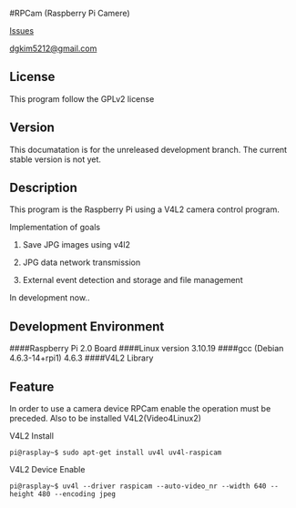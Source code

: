 #RPCam (Raspberry Pi Camere)

[Issues](https://github.com/arabyoru/RPCam/issues)

[dgkim5212@gmail.com](dgkim5212@gmail.com)

## License
This program follow the GPLv2 license

## Version
This documatation is for the unreleased development branch. The current stable version is not yet.

## Description
This program is the Raspberry Pi using a V4L2 camera control program.

Implementation of goals

 1. Save JPG images using v4l2
 
 2. JPG data network transmission
 
 3. External event detection and storage and file management

 In development now..

## Development Environment
####Raspberry Pi 2.0 Board 
####Linux version 3.10.19
####gcc (Debian 4.6.3-14+rpi1) 4.6.3
####V4L2 Library
## Feature
In order to use a camera device RPCam enable the operation must be preceded.
Also to be installed V4L2(Video4Linux2)

V4L2 Install

	pi@rasplay~$ sudo apt-get install uv4l uv4l-raspicam

V4L2 Device Enable

	pi@rasplay~$ uv4l --driver raspicam --auto-video_nr --width 640 --height 480 --encoding jpeg







